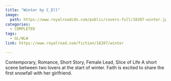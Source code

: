 ```yaml
---
title: "Winter by C_Ell"
image:
  path: https://www.royalroadcdn.com/public/covers-full/18207-winter.jpg
categories:
  - COMPLETED
tags:
  - GL/WLW
link: https://www.royalroad.com/fiction/18207/winter

---
```

Contemporary, Romance, Short Story, Female Lead, Slice of Life A short scene between two lovers at the start of winter. Faith is excited to share the first snowfall with her girlfriend.

